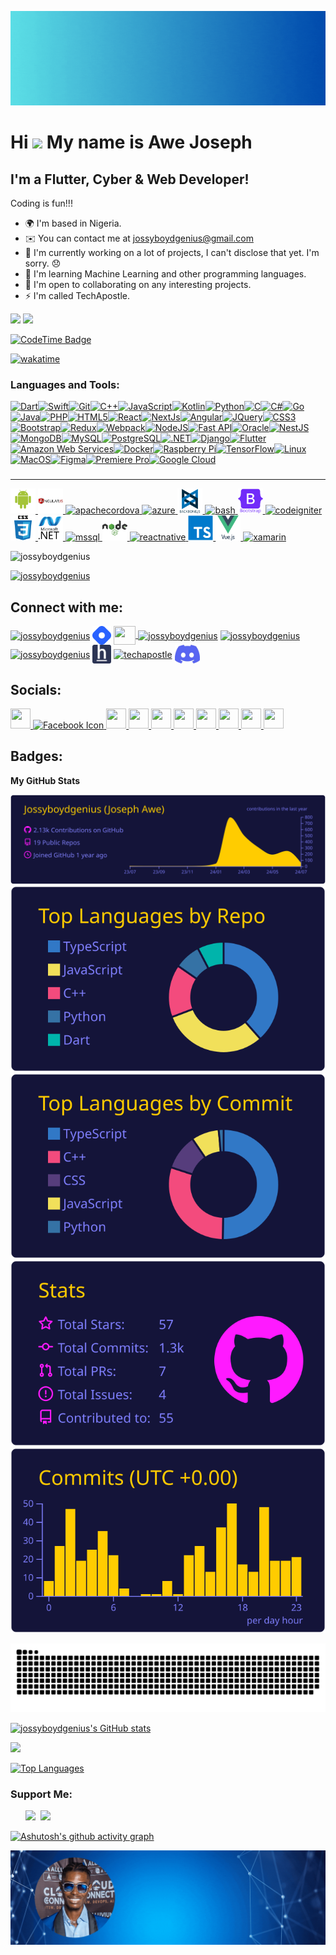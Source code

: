 ![MasterHead](https://github.com/Jossyboydgenius/Jossyboydgenius/blob/main/%5BAnimated%5D%20Awe%20Joseph.gif)

Hi ![](https://user-images.githubusercontent.com/18350557/176309783-0785949b-9127-417c-8b55-ab5a4333674e.gif) My name is Awe Joseph
=======================================================================================================================================================
I'm a Flutter, Cyber & Web Developer!
------------------------------------------------------------------------------------------------------------------------------------------------------

Coding is fun!!!

* 🌍  I'm based in Nigeria.
* ✉️  You can contact me at [jossyboydgenius@gmail.com](mailto:jossyboydgenius@gmail.com)
* 🚀  I'm currently working on a lot of projects, I can't disclose that yet. I'm sorry. 😞
* 🧠  I'm learning Machine Learning and other programming languages. 
* 🤝  I'm open to collaborating on any interesting projects.
* ⚡  I'm called TechApostle.

  
<a href="https://www.x.com/Kiss_johzzy" target="_blank" rel="noreferrer"><img
src="https://img.shields.io/twitter/follow/Kiss_johzzy?logo=twitter&style=for-the-badge&color=3382ed&labelColor=1c1917"
/></a>
<a href="https://www.linkedin.com/in/awejosepholaitan/" target="_blank" rel="noreferrer">
  <img src="https://img.shields.io/badge/Connect-LinkedIn-blue?style=for-the-badge&logo=linkedin&color=0077B5&labelColor=1c1917" />
</a>

[![CodeTime Badge](https://img.shields.io/endpoint?style=social&color=222&url=https%3A%2F%2Fapi.codetime.dev%2Fshield%3Fid%3D25160%26project%3D%26in=0)](https://codetime.dev)

[![wakatime](https://wakatime.com/badge/user/018ec88a-b28f-402c-8c00-3f5e5389e0a8.svg)](https://wakatime.com/@018ec88a-b28f-402c-8c00-3f5e5389e0a8)

### Languages and Tools:

<p align="left">
<a href="https://dart.dev/" target="_blank" rel="noreferrer"><img src="https://raw.githubusercontent.com/danielcranney/readme-generator/main/public/icons/skills/dart-colored.svg" width="36" height="36" alt="Dart" /></a><a href="https://developer.apple.com/swift/" target="_blank" rel="noreferrer"><img src="https://raw.githubusercontent.com/danielcranney/readme-generator/main/public/icons/skills/swift-colored.svg" width="36" height="36" alt="Swift" /></a><a href="https://git-scm.com/" target="_blank" rel="noreferrer"><img src="https://raw.githubusercontent.com/danielcranney/readme-generator/main/public/icons/skills/git-colored.svg" width="36" height="36" alt="Git" /></a><a href="https://docs.microsoft.com/en-us/cpp/?view=msvc-170" target="_blank" rel="noreferrer"><img src="https://raw.githubusercontent.com/danielcranney/readme-generator/main/public/icons/skills/cplusplus-colored.svg" width="36" height="36" alt="C++" /></a><a href="https://developer.mozilla.org/en-US/docs/Web/JavaScript" target="_blank" rel="noreferrer"><img src="https://raw.githubusercontent.com/danielcranney/readme-generator/main/public/icons/skills/javascript-colored.svg" width="36" height="36" alt="JavaScript" /></a><a href="https://kotlinlang.org/" target="_blank" rel="noreferrer"><img src="https://raw.githubusercontent.com/danielcranney/readme-generator/main/public/icons/skills/kotlin-colored.svg" width="36" height="36" alt="Kotlin" /></a><a href="https://www.python.org/" target="_blank" rel="noreferrer"><img src="https://raw.githubusercontent.com/danielcranney/readme-generator/main/public/icons/skills/python-colored.svg" width="36" height="36" alt="Python" /></a><a href="https://docs.microsoft.com/en-us/cpp/?view=msvc-170" target="_blank" rel="noreferrer"><img src="https://raw.githubusercontent.com/danielcranney/readme-generator/main/public/icons/skills/c-colored.svg" width="36" height="36" alt="C" /></a><a href="https://docs.microsoft.com/en-us/dotnet/csharp/" target="_blank" rel="noreferrer"><img src="https://raw.githubusercontent.com/danielcranney/readme-generator/main/public/icons/skills/csharp-colored.svg" width="36" height="36" alt="C#" /></a><a href="https://go.dev/doc/" target="_blank" rel="noreferrer"><img src="https://raw.githubusercontent.com/danielcranney/readme-generator/main/public/icons/skills/go-colored.svg" width="36" height="36" alt="Go" /></a><a href="https://www.oracle.com/java/" target="_blank" rel="noreferrer"><img src="https://raw.githubusercontent.com/danielcranney/readme-generator/main/public/icons/skills/java-colored.svg" width="36" height="36" alt="Java" /></a><a href="https://www.php.net/" target="_blank" rel="noreferrer"><img src="https://raw.githubusercontent.com/danielcranney/readme-generator/main/public/icons/skills/php-colored.svg" width="36" height="36" alt="PHP" /></a><a href="https://developer.mozilla.org/en-US/docs/Glossary/HTML5" target="_blank" rel="noreferrer"><img src="https://raw.githubusercontent.com/danielcranney/readme-generator/main/public/icons/skills/html5-colored.svg" width="36" height="36" alt="HTML5" /></a><a href="https://reactjs.org/" target="_blank" rel="noreferrer"><img src="https://raw.githubusercontent.com/danielcranney/readme-generator/main/public/icons/skills/react-colored.svg" width="36" height="36" alt="React" /></a><a href="https://nextjs.org/docs" target="_blank" rel="noreferrer"><img src="https://raw.githubusercontent.com/danielcranney/readme-generator/main/public/icons/skills/nextjs-colored.svg" width="36" height="36" alt="NextJs" /></a><a href="https://angular.io/" target="_blank" rel="noreferrer"><img src="https://raw.githubusercontent.com/danielcranney/readme-generator/main/public/icons/skills/angularjs-colored.svg" width="36" height="36" alt="Angular" /></a><a href="https://jquery.com/" target="_blank" rel="noreferrer"><img src="https://raw.githubusercontent.com/danielcranney/readme-generator/main/public/icons/skills/jquery-colored.svg" width="36" height="36" alt="JQuery" /></a><a href="https://www.w3.org/TR/CSS/#css" target="_blank" rel="noreferrer"><img src="https://raw.githubusercontent.com/danielcranney/readme-generator/main/public/icons/skills/css3-colored.svg" width="36" height="36" alt="CSS3" /></a><a href="https://getbootstrap.com/" target="_blank" rel="noreferrer"><img src="https://raw.githubusercontent.com/danielcranney/readme-generator/main/public/icons/skills/bootstrap-colored.svg" width="36" height="36" alt="Bootstrap" /></a><a href="https://redux.js.org/" target="_blank" rel="noreferrer"><img src="https://raw.githubusercontent.com/danielcranney/readme-generator/main/public/icons/skills/redux-colored.svg" width="36" height="36" alt="Redux" /></a><a href="https://webpack.js.org/" target="_blank" rel="noreferrer"><img src="https://raw.githubusercontent.com/danielcranney/readme-generator/main/public/icons/skills/webpack-colored.svg" width="36" height="36" alt="Webpack" /></a><a href="https://nodejs.org/en/" target="_blank" rel="noreferrer"><img src="https://raw.githubusercontent.com/danielcranney/readme-generator/main/public/icons/skills/nodejs-colored.svg" width="36" height="36" alt="NodeJS" /></a><a href="https://fastapi.tiangolo.com/" target="_blank" rel="noreferrer"><img src="https://raw.githubusercontent.com/danielcranney/readme-generator/main/public/icons/skills/fastapi-colored.svg" width="36" height="36" alt="Fast API" /></a><a href="https://www.oracle.com/uk/index.html" target="_blank" rel="noreferrer"><img src="https://raw.githubusercontent.com/danielcranney/readme-generator/main/public/icons/skills/oracle-colored.svg" width="36" height="36" alt="Oracle" /></a><a href="https://docs.nestjs.com/" target="_blank" rel="noreferrer"><img src="https://raw.githubusercontent.com/danielcranney/readme-generator/main/public/icons/skills/nestjs-colored.svg" width="36" height="36" alt="NestJS" /></a><a href="https://www.mongodb.com/" target="_blank" rel="noreferrer"><img src="https://raw.githubusercontent.com/danielcranney/readme-generator/main/public/icons/skills/mongodb-colored.svg" width="36" height="36" alt="MongoDB" /></a><a href="https://www.mysql.com/" target="_blank" rel="noreferrer"><img src="https://raw.githubusercontent.com/danielcranney/readme-generator/main/public/icons/skills/mysql-colored.svg" width="36" height="36" alt="MySQL" /></a><a href="https://www.postgresql.org/" target="_blank" rel="noreferrer"><img src="https://raw.githubusercontent.com/danielcranney/readme-generator/main/public/icons/skills/postgresql-colored.svg" width="36" height="36" alt="PostgreSQL" /></a><a href="https://dotnet.microsoft.com/en-us/" target="_blank" rel="noreferrer"><img src="https://raw.githubusercontent.com/danielcranney/readme-generator/main/public/icons/skills/dot-net-colored.svg" width="36" height="36" alt=".NET" /></a><a href="https://www.djangoproject.com/" target="_blank" rel="noreferrer"><img src="https://raw.githubusercontent.com/danielcranney/readme-generator/main/public/icons/skills/django-colored.svg" width="36" height="36" alt="Django" /></a><a href="https://flutter.dev/" target="_blank" rel="noreferrer"><img src="https://raw.githubusercontent.com/danielcranney/readme-generator/main/public/icons/skills/flutter-colored.svg" width="36" height="36" alt="Flutter" /></a><a href="https://aws.amazon.com" target="_blank" rel="noreferrer"><img src="https://raw.githubusercontent.com/danielcranney/readme-generator/main/public/icons/skills/aws-colored.svg" width="36" height="36" alt="Amazon Web Services" /></a><a href="https://www.docker.com/" target="_blank" rel="noreferrer"><img src="https://raw.githubusercontent.com/danielcranney/readme-generator/main/public/icons/skills/docker-colored.svg" width="36" height="36" alt="Docker" /></a><a href="https://www.raspberrypi.org/" target="_blank" rel="noreferrer"><img src="https://raw.githubusercontent.com/danielcranney/readme-generator/main/public/icons/skills/raspberrypi-colored.svg" width="36" height="36" alt="Raspberry Pi" /></a><a href="https://www.tensorflow.org/" target="_blank" rel="noreferrer"><img src="https://raw.githubusercontent.com/danielcranney/readme-generator/main/public/icons/skills/tensorflow-colored.svg" width="36" height="36" alt="TensorFlow" /></a><a href="https://www.linux.org" target="_blank" rel="noreferrer"><img src="https://raw.githubusercontent.com/danielcranney/readme-generator/main/public/icons/skills/linux-colored.svg" width="36" height="36" alt="Linux" /></a><a href="https://apple.com" target="_blank" rel="noreferrer"><img src="https://raw.githubusercontent.com/danielcranney/readme-generator/main/public/icons/skills/macos-colored.svg" width="36" height="36" alt="MacOS" /></a><a href="https://www.figma.com/" target="_blank" rel="noreferrer"><img src="https://raw.githubusercontent.com/danielcranney/readme-generator/main/public/icons/skills/figma-colored.svg" width="36" height="36" alt="Figma" /></a><a href="https://www.adobe.com/uk/products/premiere.html" target="_blank" rel="noreferrer"><img src="https://raw.githubusercontent.com/danielcranney/readme-generator/main/public/icons/skills/premierepro-colored.svg" width="36" height="36" alt="Premiere Pro" /></a><a href="https://cloud.google.com/" target="_blank" rel="noreferrer"><img src="https://raw.githubusercontent.com/danielcranney/readme-generator/main/public/icons/skills/googlecloud-colored.svg" width="36" height="36" alt="Google Cloud" /></a>
</p>

### 
------------

<p align="left"> <a href="https://developer.android.com" target="_blank" rel="noreferrer"> <img src="https://raw.githubusercontent.com/devicons/devicon/master/icons/android/android-original-wordmark.svg" alt="android" width="40" height="40"/> </a> <a href="https://angular.io" target="_blank" rel="noreferrer"> <img src="https://raw.githubusercontent.com/devicons/devicon/master/icons/angularjs/angularjs-original-wordmark.svg" alt="angularjs" width="40" height="40"/> </a> <a href="https://cordova.apache.org/" target="_blank" rel="noreferrer"> <img src="https://www.vectorlogo.zone/logos/apache_cordova/apache_cordova-icon.svg" alt="apachecordova" width="40" height="40"/> </a> <a href="https://azure.microsoft.com/en-in/" target="_blank" rel="noreferrer"> <img src="https://www.vectorlogo.zone/logos/microsoft_azure/microsoft_azure-icon.svg" alt="azure" width="40" height="40"/> </a> <a href="https://backbonejs.org" target="_blank" rel="noreferrer"> <img src="https://raw.githubusercontent.com/devicons/devicon/master/icons/backbonejs/backbonejs-original-wordmark.svg" alt="backbonejs" width="40" height="40"/> </a> <a href="https://www.gnu.org/software/bash/" target="_blank" rel="noreferrer"> <img src="https://www.vectorlogo.zone/logos/gnu_bash/gnu_bash-icon.svg" alt="bash" width="40" height="40"/> </a> <a href="https://getbootstrap.com" target="_blank" rel="noreferrer"> <img src="https://raw.githubusercontent.com/devicons/devicon/master/icons/bootstrap/bootstrap-plain-wordmark.svg" alt="bootstrap" width="40" height="40"/> </a> <a href="https://codeigniter.com" target="_blank" rel="noreferrer"> <img src="https://cdn.worldvectorlogo.com/logos/codeigniter.svg" alt="codeigniter" width="40" height="40"/> </a> <a href="https://www.w3schools.com/css/" target="_blank" rel="noreferrer"> <img src="https://raw.githubusercontent.com/devicons/devicon/master/icons/css3/css3-original-wordmark.svg" alt="css3" width="40" height="40"/> </a> <a href="https://dotnet.microsoft.com/" target="_blank" rel="noreferrer"> <img src="https://raw.githubusercontent.com/devicons/devicon/master/icons/dot-net/dot-net-original-wordmark.svg" alt="dotnet" width="40" height="40"/> </a> <a href="https://www.microsoft.com/en-us/sql-server" target="_blank" rel="noreferrer"> <img src="https://www.svgrepo.com/show/303229/microsoft-sql-server-logo.svg" alt="mssql" width="40" height="40"/> </a> <a href="https://nodejs.org" target="_blank" rel="noreferrer"> <img src="https://raw.githubusercontent.com/devicons/devicon/master/icons/nodejs/nodejs-original-wordmark.svg" alt="nodejs" width="40" height="40"/> </a> <a href="https://reactnative.dev/" target="_blank" rel="noreferrer"> <img src="https://reactnative.dev/img/header_logo.svg" alt="reactnative" width="40" height="40"/> </a> <a href="https://www.typescriptlang.org/" target="_blank" rel="noreferrer"> <img src="https://raw.githubusercontent.com/devicons/devicon/master/icons/typescript/typescript-original.svg" alt="typescript" width="40" height="40"/> </a> <a href="https://vuejs.org/" target="_blank" rel="noreferrer"> <img src="https://raw.githubusercontent.com/devicons/devicon/master/icons/vuejs/vuejs-original-wordmark.svg" alt="vuejs" width="40" height="40"/> </a> <a href="https://dotnet.microsoft.com/apps/xamarin" target="_blank" rel="noreferrer"> <img src="https://raw.githubusercontent.com/detain/svg-logos/780f25886640cef088af994181646db2f6b1a3f8/svg/xamarin.svg" alt="xamarin" width="40" height="40"/> </a> </p>



<p align="left"> <img src="https://komarev.com/ghpvc/?username=jossyboydgenius&label=Profile%20views&color=0e75b6&style=flat" alt="jossyboydgenius" /> </p>

<p align="left"> <a href="https://github.com/ryo-ma/github-profile-trophy"><img src="https://github-profile-trophy.vercel.app/?username=jossyboydgenius" alt="jossyboydgenius" /></a> </p>


## Connect with me:

<a href="https://codepen.io/jossyboydgenius" target="blank"><img align="center" src="https://raw.githubusercontent.com/rahuldkjain/github-profile-readme-generator/master/src/images/icons/Social/codepen.svg" alt="jossyboydgenius" height="30" width="40" /></a>
<a href="https://hashnode.com/@techapostle" target="blank"><img align="center" src="https://github.com/Jossyboydgenius/Jossyboydgenius/blob/main/Icons/hasnode.png" alt="@techapostle" height="30" width="30" /></a>
  <a href="https://www.codechef.com/users/techapostle" target="_blank" rel="noreferrer">
    <picture>
      <source media="(prefers-color-scheme: dark)" srcset="https://github.com/Jossyboydgenius/Jossyboydgenius/blob/main/Icons/12.png" />
      <source media="(prefers-color-scheme: light)" srcset="https://github.com/Jossyboydgenius/Jossyboydgenius/blob/main/Icons/Codechef.jpeg" />
      <img width="35" height="30" align="center" />
    </picture>
  </a>
<a href="https://www.hackerrank.com/jossyboydgenius" target="blank"><img align="center" src="https://raw.githubusercontent.com/rahuldkjain/github-profile-readme-generator/master/src/images/icons/Social/hackerrank.svg" alt="jossyboydgenius" height="30" width="40" /></a>
<a href="https://codeforces.com/profile/jossyboydgenius" target="blank"><img align="center" src="https://raw.githubusercontent.com/rahuldkjain/github-profile-readme-generator/master/src/images/icons/Social/codeforces.svg" alt="jossyboydgenius" height="30" width="30" /></a>
<a href="https://www.leetcode.com/jossyboydgenius" target="blank"><img align="center" src="https://raw.githubusercontent.com/rahuldkjain/github-profile-readme-generator/master/src/images/icons/Social/leet-code.svg" alt="jossyboydgenius" height="30" width="30" /></a>
<a href="https://www.hackerearth.com/@jossyboydgenius" target="blank"><img align="center" src="https://github.com/Jossyboydgenius/Jossyboydgenius/blob/main/Icons/hackerearth.png" alt="@jossyboydgenius" height="30" width="30" /></a>
<a href="https://www.topcoder.com/members/techapostle" target="blank"><img align="center" src="https://raw.githubusercontent.com/rahuldkjain/github-profile-readme-generator/master/src/images/icons/Social/topcoder.svg" alt="techapostle" height="30" width="40" /></a>
<a href="https://discord.gg/femijay#8966" target="blank"><img align="center" src="https://github.com/Jossyboydgenius/Jossyboydgenius/blob/main/Icons/discord-removebg-preview.png" alt="femijay#8966" height="30" width="40" /></a>
</p>

## Socials:

<a href="https://www.linkedin.com/in/awejosepholaitan/" target="_blank" rel="noreferrer">
    <picture>
        <source media="(prefers-color-scheme: dark)" srcset="https://github.com/Jossyboydgenius/Jossyboydgenius/blob/main/Icons/8.png" />
       <source media="(prefers-color-scheme: light)" srcset="https://github.com/Jossyboydgenius/Jossyboydgenius/blob/main/Icons/Linkedin.png" />
        <img width="32" height="32" />
    </picture>
</a>
<a href="https://www.facebook.com/awe.josepholaitan" target="_blank" rel="noreferrer">
    <picture>
        <source media="(prefers-color-scheme: dark)" srcset="https://github.com/Jossyboydgenius/Jossyboydgenius/blob/main/Icons/7.png" />
        <source media="(prefers-color-scheme: light)" srcset="https://github.com/Jossyboydgenius/Jossyboydgenius/blob/main/Icons/3.png" />
        <img width="32" height="32" alt="Facebook Icon" />
    </picture>
</a> <a href="https://www.codepen.io/jossyboydgenius" target="_blank" rel="noreferrer"> <picture> <source media="(prefers-color-scheme: dark)" srcset="https://raw.githubusercontent.com/danielcranney/readme-generator/main/public/icons/socials/codepen-dark.svg" /> <source media="(prefers-color-scheme: light)" srcset="https://raw.githubusercontent.com/danielcranney/readme-generator/main/public/icons/socials/codepen.svg" /> <img src="https://raw.githubusercontent.com/danielcranney/readme-generator/main/public/icons/socials/codepen.svg" width="32" height="32" /> </picture> </a> <a href="https://codesandbox.io/u/jossyboydgenius" target="_blank" rel="noreferrer"> <picture> <source media="(prefers-color-scheme: dark)" srcset="https://raw.githubusercontent.com/danielcranney/readme-generator/main/public/icons/socials/codesandbox-dark.svg" /> <source media="(prefers-color-scheme: light)" srcset="https://raw.githubusercontent.com/danielcranney/readme-generator/main/public/icons/socials/codesandbox.svg" /> <img src="https://raw.githubusercontent.com/danielcranney/readme-generator/main/public/icons/socials/codesandbox.svg" width="32" height="32" /> </picture> </a> <a href="https://www.dev.to/jossyboydgenius" target="_blank" rel="noreferrer"> <picture> <source media="(prefers-color-scheme: dark)" srcset="https://raw.githubusercontent.com/danielcranney/readme-generator/main/public/icons/socials/devdotto-dark.svg" /> <source media="(prefers-color-scheme: light)" srcset="https://raw.githubusercontent.com/danielcranney/readme-generator/main/public/icons/socials/devdotto.svg" /> <img src="https://raw.githubusercontent.com/danielcranney/readme-generator/main/public/icons/socials/facebook.svg" width="32" height="32" /> </picture> </a> <a href="https://www.github.com/jossyboydgenius" target="_blank" rel="noreferrer"> <picture> <source media="(prefers-color-scheme: dark)" srcset="https://raw.githubusercontent.com/danielcranney/readme-generator/main/public/icons/socials/github-dark.svg" /> <source media="(prefers-color-scheme: light)" srcset="https://raw.githubusercontent.com/danielcranney/readme-generator/main/public/icons/socials/github.svg" /> 
  <img src="https://raw.githubusercontent.com/danielcranney/readme-generator/main/public/icons/socials/github.svg" width="32" height="32" /> </picture> </a> <a href="https://www.x.com/Kiss_johzzy" target="_blank" rel="noreferrer"> <picture> <source media="(prefers-color-scheme: dark)" srcset="https://raw.githubusercontent.com/danielcranney/readme-generator/main/public/icons/socials/twitter-dark.svg" /> <source media="(prefers-color-scheme: light)" srcset="https://raw.githubusercontent.com/danielcranney/readme-generator/main/public/icons/socials/twitter.svg" /> <img src="https://raw.githubusercontent.com/danielcranney/readme-generator/main/public/icons/socials/twitter.svg" width="32" height="32" /> </picture> </a> <a href="https://www.threads.net/@techapostle" target="_blank" rel="noreferrer"> <picture> <source media="(prefers-color-scheme: dark)" srcset="https://raw.githubusercontent.com/danielcranney/readme-generator/main/public/icons/socials/threads-dark.svg" /> <source media="(prefers-color-scheme: light)" srcset="https://raw.githubusercontent.com/danielcranney/readme-generator/main/public/icons/socials/threads.svg" /> <img src="https://raw.githubusercontent.com/danielcranney/readme-generator/main/public/icons/socials/threads.svg" width="32" height="32" /> </picture> 
 <a href="https://www.polywork.com/josepholaitan_aw" target="_blank" rel="noreferrer"> <picture> <source media="(prefers-color-scheme: dark)" srcset="https://github.com/Jossyboydgenius/Jossyboydgenius/blob/main/Icons/Polywork%20white.png" /> <source media="(prefers-color-scheme: light)" srcset="https://github.com/Jossyboydgenius/Jossyboydgenius/blob/main/Icons/polywork.png" /> <img src="https://raw.githubusercontent.com/danielcranney/readme-generator/main/public/icons/socials/twitter.svg" width="32" height="32" /> </picture> </a>
    <a href="http://www.medium.com/@jossyboydgenius" target="_blank" rel="noreferrer"> <picture> <source media="(prefers-color-scheme: dark)" srcset="https://github.com/Jossyboydgenius/Jossyboydgenius/blob/main/Icons/11.png" /> <source media="(prefers-color-scheme: light)" srcset="https://github.com/Jossyboydgenius/Jossyboydgenius/blob/main/Icons/2.png" /> <img width="32" height="32" /> </picture> </a>




## Badges:

<b>My GitHub Stats</b>

[![](https://raw.githubusercontent.com/Jossyboydgenius/Github-profile/master/profile-summary-card-output/outrun/0-profile-details.svg)](https://github.com/vn7n24fzkq/github-profile-summary-cards)
[![](https://raw.githubusercontent.com/Jossyboydgenius/Github-profile/master/profile-summary-card-output/outrun/1-repos-per-language.svg)](https://github.com/vn7n24fzkq/github-profile-summary-cards) [![](https://raw.githubusercontent.com/Jossyboydgenius/Github-profile/master/profile-summary-card-output/outrun/2-most-commit-language.svg)](https://github.com/vn7n24fzkq/github-profile-summary-cards)
[![](https://raw.githubusercontent.com/Jossyboydgenius/Github-profile/master/profile-summary-card-output/outrun/3-stats.svg)](https://github.com/vn7n24fzkq/github-profile-summary-cards) [![](https://raw.githubusercontent.com/Jossyboydgenius/Github-profile/master/profile-summary-card-output/outrun/4-productive-time.svg)](https://github.com/vn7n24fzkq/github-profile-summary-cards)


<picture>
  <source
    media="(prefers-color-scheme: dark)"
    srcset="https://raw.githubusercontent.com/platane/snk/output/github-contribution-grid-snake-dark.svg"
  />
  <source
    media="(prefers-color-scheme: light)"
    srcset="https://raw.githubusercontent.com/platane/snk/output/github-contribution-grid-snake.svg"
  />
  <img
    alt="github contribution grid snake animation"
    src="https://raw.githubusercontent.com/platane/snk/output/github-contribution-grid-snake.svg"
  />
</picture>

<a href="http://www.github.com/jossyboydgenius"><img src="https://github-readme-stats.vercel.app/api?username=jossyboydgenius&show_icons=true&hide=&count_private=true&title_color=0891b2&text_color=ffffff&icon_color=3382ed&bg_color=1c1917&hide_border=true&show_icons=true" alt="jossyboydgenius's GitHub stats" /></a>

<a href="http://www.github.com/jossyboydgenius"><img src="https://github-readme-streak-stats.herokuapp.com/?user=jossyboydgenius&stroke=ffffff&background=1c1917&ring=0891b2&fire=0891b2&currStreakNum=ffffff&currStreakLabel=0891b2&sideNums=ffffff&sideLabels=ffffff&dates=ffffff&hide_border=true" /></a>

<a href="https://github.com/jossyboydgenius" align="left"><img src="https://github-readme-stats.vercel.app/api/top-langs/?username=jossyboydgenius&langs_count=10&title_color=0891b2&text_color=ffffff&icon_color=3382ed&bg_color=1c1917&hide_border=true&locale=en&custom_title=Top%20%Languages" alt="Top Languages" /></a>

### Support Me:

<ul style="list-style-type: none; margin: 0;">

<li style="display: inline-block; margin-right: 0.25rem;"><a href="https://www.buymeacoffee.com/jossyboydgenuis"><img src="https://cdn.buymeacoffee.com/buttons/v2/default-yellow.png" width="150"/></a></li>

<li style="display: inline-block; margin-right: 0.25rem;"><a href="https://www.ko-fi.com/jossyboydgenius"><img src="https://storage.ko-fi.com/cdn/kofi2.png?v=3" width="150"/></a></li>

</ul>

[![Ashutosh's github activity graph](https://github-readme-activity-graph.vercel.app/graph?username=Jossyboydgenius&theme=github-compact)](https://github.com/ashutosh00710/github-readme-activity-graph)
                     

![Banner1](https://github.com/Jossyboydgenius/Jossyboydgenius/blob/main/%5BAnimated%20gif%202%5D%20Awe%20Joseph.gif?raw=true)
